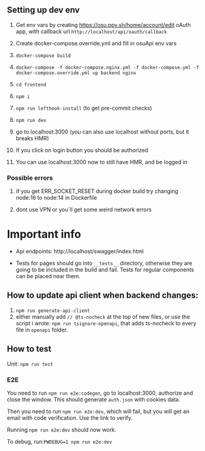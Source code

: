 ## Setting up dev env

1.  Get env vars by creating https://osu.ppy.sh/home/account/edit oAuth app, with callback url
    `http://localhost/api/oauth/callback`

1.  Create docker-compose.override.yml and fill in osuApi env vars

1.  `docker-compose build`
1.  `docker-compose -f docker-compose.nginx.yml -f docker-compose.yml -f docker-compose.override.yml up backend nginx`
1.  `cd frontend`
1.  `npm i`
1.  `npm run lefthook-install` (to get pre-commit checks)
1.  `npm run dev`

1.  go to localhost:3000 (you can also use localhost without ports, but it breaks HMR)

1.  If you click on login button you should be authorized

1.  You can use localhost:3000 now to still have HMR, and be logged in

### Possible errors

1. if you get ERR_SOCKET_RESET during docker build try changing node:16 to node:14 in Dockerfile

1. dont use VPN or you`ll get some weird network errors

# Important info

- Api endpoints: http://localhost/swagger/index.html

- Tests for pages should go into `__tests__` directory, otherwise they are going to be included in the build and fail. Tests for regular components can be placed near them.

## How to update api client when backend changes:

1. `npm run generate-api-client`
2. either manually add `// @ts-nocheck` at the top of new files, or use the script i wrote: `npm run tsignore-openapi`, that adds ts-nocheck to every file in `openapi` folder.

## How to test

Unit: `npm run test`

### E2E

You need to run `npm run e2e:codegen`, go to localhost:3000, authorize and close the window. This should generate `auth.json` with cookies data.

Then you need to run `npm run e2e:dev`, which will fail, but you will get an email with code verification. Use the link to verify.

Running `npm run e2e:dev` should now work.

To debug, run:`PWDEBUG=1 npm run e2e:dev`
